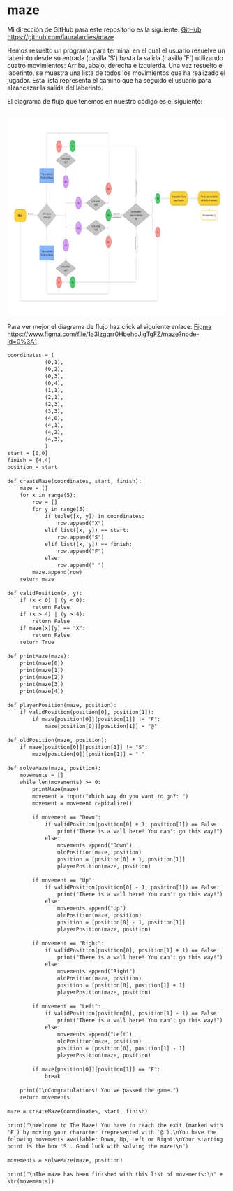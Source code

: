 # maze

Mi dirección de GitHub para este repositorio es la siguiente: [GitHub](https://github.com/lauralardies/maze)
https://github.com/lauralardies/maze

Hemos resuelto un programa para terminal en el cual el usuario resuelve un laberinto desde su entrada (casilla 'S') hasta la salida (casilla 'F') utilizando cuatro movimientos: Arriba, abajo, derecha e izquierda. Una vez resuelto el laberinto, se muestra una lista de todos los movimientos que ha realizado el jugador. Esta lista representa el camino que ha seguido el usuario para alzancazar la salida del laberinto.


El diagrama de flujo que tenemos en nuestro código es el siguiente:

<br>
<img height="450" src="https://github.com/lauralardies/maze/blob/main/maze.jpg" />
<br>

Para ver mejor el diagrama de flujo haz click al siguiente enlace: [Figma](https://www.figma.com/file/1a3Izgqrr0HbehoJlgTgFZ/maze?node-id=0%3A1)
https://www.figma.com/file/1a3Izgqrr0HbehoJlgTgFZ/maze?node-id=0%3A1

```
coordinates = (
            (0,1), 
            (0,2), 
            (0,3), 
            (0,4), 
            (1,1), 
            (2,1), 
            (2,3), 
            (3,3), 
            (4,0), 
            (4,1), 
            (4,2), 
            (4,3),
            )
start = [0,0]
finish = [4,4]
position = start

def createMaze(coordinates, start, finish):
    maze = []
    for x in range(5):
        row = []
        for y in range(5):
            if tuple([x, y]) in coordinates:
                row.append("X")
            elif list([x, y]) == start:
                row.append("S")
            elif list([x, y]) == finish:
                row.append("F")
            else:
                row.append(" ")
        maze.append(row)
    return maze

def validPosition(x, y):
    if (x < 0) | (y < 0):
        return False
    if (x > 4) | (y > 4):
        return False
    if maze[x][y] == "X":
        return False
    return True

def printMaze(maze):
    print(maze[0])
    print(maze[1])
    print(maze[2])
    print(maze[3])
    print(maze[4])    

def playerPosition(maze, position):
    if validPosition(position[0], position[1]):
        if maze[position[0]][position[1]] != "F":
            maze[position[0]][position[1]] = "@"

def oldPosition(maze, position):
    if maze[position[0]][position[1]] != "S":
        maze[position[0]][position[1]] = " "
     
def solveMaze(maze, position):
    movements = []
    while len(movements) >= 0:
        printMaze(maze)
        movement = input("Which way do you want to go?: ")
        movement = movement.capitalize() 

        if movement == "Down":
            if validPosition(position[0] + 1, position[1]) == False:
                print("There is a wall here! You can't go this way!")
            else:
                movements.append("Down")
                oldPosition(maze, position)
                position = [position[0] + 1, position[1]]
                playerPosition(maze, position)

        if movement == "Up":
            if validPosition(position[0] - 1, position[1]) == False:
                print("There is a wall here! You can't go this way!")
            else:
                movements.append("Up")
                oldPosition(maze, position)
                position = [position[0] - 1, position[1]]
                playerPosition(maze, position)
                
        if movement == "Right":
            if validPosition(position[0], position[1] + 1) == False:
                print("There is a wall here! You can't go this way!")
            else:
                movements.append("Right")
                oldPosition(maze, position)
                position = [position[0], position[1] + 1]
                playerPosition(maze, position)

        if movement == "Left":
            if validPosition(position[0], position[1] - 1) == False:
                print("There is a wall here! You can't go this way!")
            else: 
                movements.append("Left")
                oldPosition(maze, position)
                position = [position[0], position[1] - 1]            
                playerPosition(maze, position)

        if maze[position[0]][position[1]] == "F":
            break

    print("\nCongratulations! You've passed the game.")
    return movements

maze = createMaze(coordinates, start, finish)

print("\nWelcome to The Maze! You have to reach the exit (marked with 'F') by moving your character (represented with '@').\nYou have the folowing movements available: Down, Up, Left or Right.\nYour starting point is the box 'S'. Good luck with solving the maze!\n")

movements = solveMaze(maze, position)

print("\nThe maze has been finished with this list of movements:\n" + str(movements))
